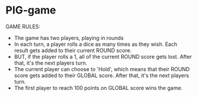 # PIG-game
GAME RULES:

- The game has two players, playing in rounds
- In each turn, a player rolls a dice as many times as they wish. Each result gets added to their current ROUND score.
- BUT, if the player rolls a 1, all of the current ROUND score gets lost. After that, it's the next players turn.
- The current player can choose to 'Hold', which means that their ROUND score gets added to their GLOBAL score. After that, it's the next players turn.
- The first player to reach 100 points on GLOBAL score wins the game.


